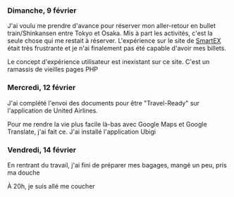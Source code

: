 ### Dimanche, 9 février
J'ai voulu me prendre d'avance pour réserver mon aller-retour en bullet train/Shinkansen entre Tokyo et Osaka. Mis à part les activités, c'est la seule chose qui me restait à réserver. L'expérience sur le site de [SmartEX](https://smart-ex.jp) était très frustrante et je n'ai finalement pas été capable d'avoir mes billets.

Le concept d'expérience utilisateur est inexistant sur ce site. C'est un ramassis de vieilles pages PHP

### Mercredi, 12 février
J'ai complété l'envoi des documents pour être "Travel-Ready" sur l'application de United Airlines.

Pour me rendre la vie plus facile là-bas avec Google Maps et Google Translate, j'ai fait ce. J'ai installé l'application Ubigi


### Vendredi, 14 février
En rentrant du travail, j'ai fini de préparer mes bagages, mangé un peu, pris ma douche 

À 20h, je suis allé me coucher

